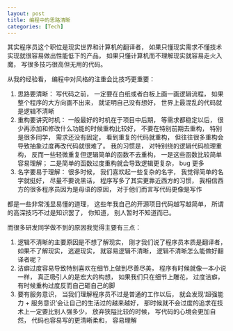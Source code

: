 ```yaml
---
layout: post
title: 编程中的思路清晰
categories: [Tech]
---
```


其实程序员这个职位是现实世界和计算机的翻译者， 如果只懂现实需求不懂技术实现就很容易做出性能低下的产品， 如果只懂计算机而不理解现实就容易走火入魔， 写很多技巧很高但无用的代码。

从我的经验看， 编程中对风格的注重会比技巧更重要：

1. 思路要清晰： 写代码之前， 一定要在白纸或者白板上画一画逻辑流程， 如果整个程序的大方向画不出来， 就证明自己没有想好， 世界上最混乱的代码就是逻辑不清晰
2. 重构要讲究时机： 一般最好的时机在于项目中后期， 等需求都稳定以后， 很少再添加和修改什么功能的时候重构比较好， 不要在特别前期去重构， 特别是很多同学， 需求还没有固定， 看到重复的代码就重构， 但往往很多重构会导致抽象过度再改代码就很难了。 我的习惯是， 对特别绕的逻辑代码梳理重构， 反而一些轻微重复但逻辑简单的函数不去重构， 一是这些函数比较简单容易理解； 二是简单的函数过度重构就会导致逻辑更复杂， bug 更多
3. 名字要易于理解： 很多时候， 我们喜欢起一些复杂的名字， 我觉得简单的名字就挺好， 尽量不要说黑话， 程序写多了其实更靠近西方的习惯， 我相信西方的很多程序员因为是母语的原因， 对于他们而言写代码更像是写作

都是一些非常浅显易懂的道理， 这些年我自己的开源项目代码越写越简单， 所谓的高深技巧不过是知识罢了， 你知道， 别人暂时不知道而已。

而很多研发同学做不到的原因我觉得主要有三点：
1. 逻辑不清晰的主要原因是不想了解现实， 刚才我们说了程序员本质是翻译者， 如果不了解现实， 逃避现实， 就容易逻辑不清晰， 逻辑不清晰怎么能做好翻译者呢？
2. 洁癖过度容易导致特别喜欢在细节上做到尽善尽美， 程序有时候就像一本小说一样， 真正吸引人的是宏大的构想， 如果我们只在细节上雕花， 过度洁癖， 有时候重构过度反而自己砸自己的脚 
3. 要有服务意识， 当我们理解程序员不过是普通的工作以后， 就会发现‘超强能力 + 服务意识’会让自己的生活过的越来越好， 那时候就不会过度的追求在技术上一定要比别人强多少， 放弃狭隘比较的时候， 写代码的心境会更加自然， 代码也容易写的更清晰柔和， 容易理解
